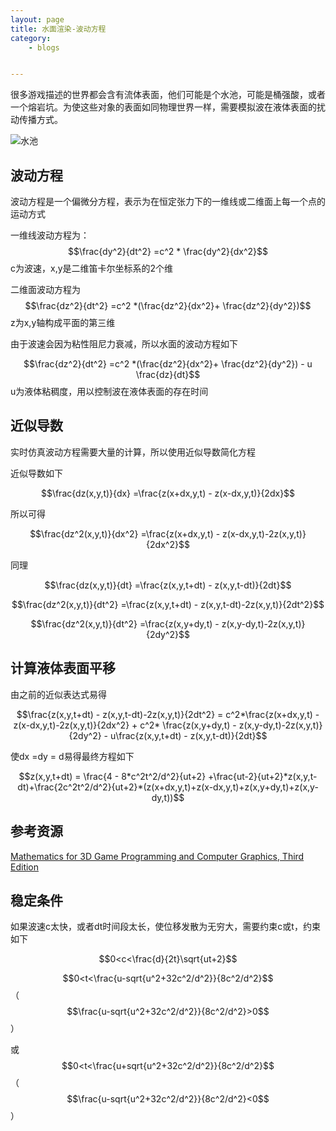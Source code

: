 ```yaml
---
layout: page
title: 水面渲染-波动方程
category: 
    - blogs


---
```


很多游戏描述的世界都会含有流体表面，他们可能是个水池，可能是桶强酸，或者一个熔岩坑。为使这些对象的表面如同物理世界一样，需要模拟波在液体表面的扰动传播方式。

![水池](http://p9sfkx5v1.bkt.clouddn.com/delfin-639870_640.jpg)

## 波动方程

波动方程是一个偏微分方程，表示为在恒定张力下的一维线或二维面上每一个点的运动方式

一维线波动方程为：$$\frac{dy^2}{dt^2} =c^2 * \frac{dy^2}{dx^2}$$  c为波速，x,y是二维笛卡尔坐标系的2个维

二维面波动方程为 $$\frac{dz^2}{dt^2} =c^2 *(\frac{dz^2}{dx^2}+ \frac{dz^2}{dy^2})$$ z为x,y轴构成平面的第三维

由于波速会因为粘性阻尼力衰减，所以水面的波动方程如下

 $$\frac{dz^2}{dt^2} =c^2 *(\frac{dz^2}{dx^2}+ \frac{dz^2}{dy^2}) - u \frac{dz}{dt}$$  u为液体粘稠度，用以控制波在液体表面的存在时间



## 近似导数

实时仿真波动方程需要大量的计算，所以使用近似导数简化方程

近似导数如下

$$\frac{dz(x,y,t)}{dx} =\frac{z(x+dx,y,t) - z(x-dx,y,t)}{2dx}$$

所以可得

$$\frac{dz^2(x,y,t)}{dx^2} =\frac{z(x+dx,y,t) - z(x-dx,y,t)-2z(x,y,t)}{2dx^2}$$

同理

$$\frac{dz(x,y,t)}{dt} =\frac{z(x,y,t+dt) - z(x,y,t-dt)}{2dt}$$

$$\frac{dz^2(x,y,t)}{dt^2} =\frac{z(x,y,t+dt) - z(x,y,t-dt)-2z(x,y,t)}{2dt^2}$$

$$\frac{dz^2(x,y,t)}{dt^2} =\frac{z(x,y+dy,t) - z(x,y-dy,t)-2z(x,y,t)}{2dy^2}$$

## 计算液体表面平移

由之前的近似表达式易得

$$\frac{z(x,y,t+dt) - z(x,y,t-dt)-2z(x,y,t)}{2dt^2} = c^2*\frac{z(x+dx,y,t) - z(x-dx,y,t)-2z(x,y,t)}{2dx^2} + c^2* \frac{z(x,y+dy,t) - z(x,y-dy,t)-2z(x,y,t)}{2dy^2} - u\frac{z(x,y,t+dt) - z(x,y,t-dt)}{2dt}$$

使dx =dy = d易得最终方程如下

$$z(x,y,t+dt) = \frac{4 - 8*c^2t^2/d^2}{ut+2} +\frac{ut-2}{ut+2}*z(x,y,t-dt)+\frac{2c^2t^2/d^2}{ut+2}*(z(x+dx,y,t)+z(x-dx,y,t)+z(x,y+dy,t)+z(x,y-dy,t))$$

## 参考资源

[Mathematics for 3D Game Programming and Computer Graphics, Third Edition](http://www.mathfor3dgameprogramming.com/)

## 稳定条件

如果波速c太快，或者dt时间段太长，使位移发散为无穷大，需要约束c或t，约束如下

$$0<c<\frac{d}{2t}\sqrt{ut+2}$$

$$0<t<\frac{u-sqrt{u^2+32c^2/d^2}}{8c^2/d^2}$$
（$$\frac{u-sqrt{u^2+32c^2/d^2}}{8c^2/d^2}>0$$）

或
$$0<t<\frac{u+sqrt{u^2+32c^2/d^2}}{8c^2/d^2}$$
（$$\frac{u-sqrt{u^2+32c^2/d^2}}{8c^2/d^2}<0$$）

